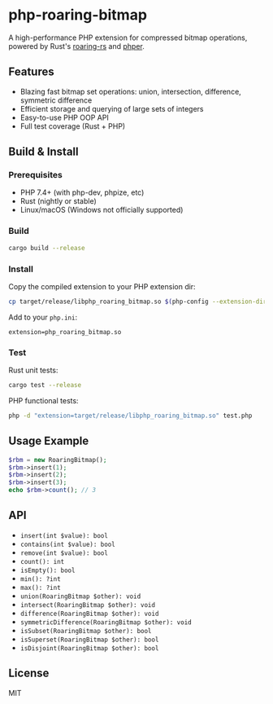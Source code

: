 # php-roaring-bitmap

A high-performance PHP extension for compressed bitmap operations, powered by Rust's [roaring-rs](https://github.com/RoaringBitmap/roaring-rs) and [phper](https://github.com/phper-framework/phper).

## Features
- Blazing fast bitmap set operations: union, intersection, difference, symmetric difference
- Efficient storage and querying of large sets of integers
- Easy-to-use PHP OOP API
- Full test coverage (Rust + PHP)

## Build & Install

### Prerequisites
- PHP 7.4+ (with php-dev, phpize, etc)
- Rust (nightly or stable)
- Linux/macOS (Windows not officially supported)

### Build
```sh
cargo build --release
```

### Install
Copy the compiled extension to your PHP extension dir:
```sh
cp target/release/libphp_roaring_bitmap.so $(php-config --extension-dir)
```
Add to your `php.ini`:
```
extension=php_roaring_bitmap.so
```

### Test
Rust unit tests:
```sh
cargo test --release
```
PHP functional tests:
```sh
php -d "extension=target/release/libphp_roaring_bitmap.so" test.php
```

## Usage Example
```php
$rbm = new RoaringBitmap();
$rbm->insert(1);
$rbm->insert(2);
$rbm->insert(3);
echo $rbm->count(); // 3
```

## API
- `insert(int $value): bool`
- `contains(int $value): bool`
- `remove(int $value): bool`
- `count(): int`
- `isEmpty(): bool`
- `min(): ?int`
- `max(): ?int`
- `union(RoaringBitmap $other): void`
- `intersect(RoaringBitmap $other): void`
- `difference(RoaringBitmap $other): void`
- `symmetricDifference(RoaringBitmap $other): void`
- `isSubset(RoaringBitmap $other): bool`
- `isSuperset(RoaringBitmap $other): bool`
- `isDisjoint(RoaringBitmap $other): bool`

## License
MIT
